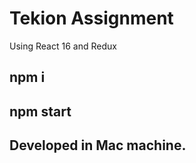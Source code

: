 # Tekion Assignment

Using React 16 and Redux

## npm i

## npm start

## Developed in Mac machine. 